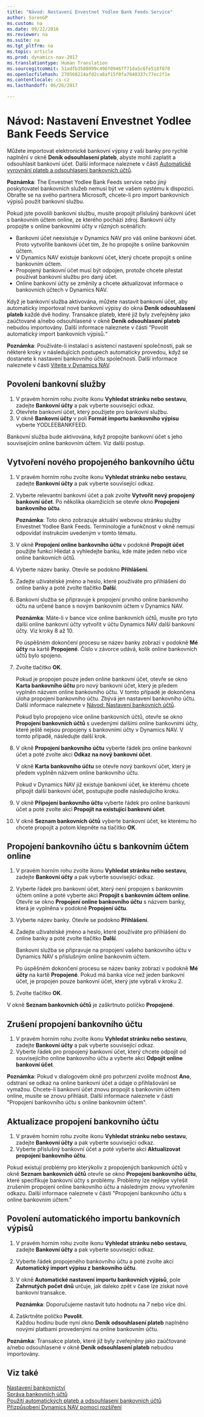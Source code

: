 ```yaml
---
title: "Návod: Nastavení Envestnet Yodlee Bank Feeds Service"
author: SorenGP
ms.custom: na
ms.date: 09/22/2016
ms.reviewer: na
ms.suite: na
ms.tgt_pltfrm: na
ms.topic: article
ms.prod: dynamics-nav-2017
ms.translationtype: Human Translation
ms.sourcegitcommit: 51adfb3588099c496f0946ff71da5c6fe518f070
ms.openlocfilehash: 270568214afd2ca8af15f0fa7640337c77ec2f1e
ms.contentlocale: cs-cz
ms.lasthandoff: 06/26/2017

---
```


# <a name="how-to-set-up-the-envestnet-yodlee-bank-feeds-service"></a>Návod: Nastavení Envestnet Yodlee Bank Feeds Service
Můžete importovat elektronické bankovní výpisy z vaší banky pro rychlé naplnění v okně **Deník odsouhlasení plateb**, abyste mohli zaplatit a odsouhlasit bankovní účet. Další informace naleznete v části [Automatické vyrovnání plateb a odsouhlasení bankovních účtů](receivables-apply-payments-auto-reconcile-bank-accounts.md).

**Poznámka**: The Envestnet Yodlee Bank Feeds service nebo jiný poskytovatel bankovních služeb nemusí být ve vašem systému k dispozici. Obraťte se na svého partnera Microsoft, chcete-li pro import bankovních výpisů použít bankovní službu.

Pokud jste povolili bankovní službu, musíte propojit příslušný bankovní účet s bankovním účtem online, ze kterého pochází zdroj. Bankovní účty propojíte s online bankovními účty v různých scénářích:

- Bankovní účet neexistuje v Dynamics NAV pro váš online bankovní účet. Proto vytvoříte bankovní účet tím, že ho propojíte s online bankovním účtem.
- V Dynamics NAV existuje bankovní účet, který chcete propojit s online bankovním účtem.
- Propojený bankovní účet musí být odpojen, protože chcete přestat používat bankovní službu pro daný účet.
- Online bankovní účty se změnily a chcete aktualizovat informace o bankovních účtech v Dynamics NAV.

Když je bankovní služba aktivována, můžete nastavit bankovní účet, aby automaticky importoval nové bankovní výpisy do okna **Deník odsouhlasení plateb** každé dvě hodiny. Transakce plateb, které již byly zveřejněny jako zaúčtované a/nebo odsouhlasené v okně **Deník odsouhlasení plateb** nebudou importovány. Další informace naleznete v části “Povolit automatický import bankovních výpisů.“

**Poznámka**: Používáte-li instalaci s asistencí nastavení společnosti, pak se některé kroky v následujících postupech automaticky provedou, když se dostanete k nastavení bankovního účtu společnosti. Další informace naleznete v části [Vítejte v Dynamics NAV](across-get-started.md).

## <a name="to-enable-the-bank-feed-service"></a>Povolení bankovní služby 
1. V pravém horním rohu zvolte ikonu **Vyhledat stránku nebo sestavu**, zadejte **Bankovní účty** a pak vyberte související odkaz.
2. Otevřete bankovní účet, který použijete pro bankovní službu.
3. V okně **Bankovní účty** v poli **Formát importu bankovního výpisu** vyberte YODLEEBANKFEED.  

Bankovní služba bude aktivována, když propojíte bankovní účet s jeho souvisejícím online bankovním účtem. Viz další postup.  

## <a name="to-create-a-new-linked-bank-account"></a>Vytvoření nového propojeného bankovního účtu
1. V pravém horním rohu zvolte ikonu **Vyhledat stránku nebo sestavu**, zadejte **Bankovní účty** a pak vyberte související odkaz.
2. Vyberte relevantní bankovní účet a pak zvolte **Vytvořit nový propojený bankovní účet**. Po několika okamžicích se otevře okno **Propojení bankovního účtu**.

    **Poznámka**: Toto okno zobrazuje aktuální webovou stránku služby Envestnet Yodlee Bank Feeds. Terminologie a funkčnost v okně nemusí odpovídat instrukcím uvedeným v tomto tématu.  
3. V okně **Propojení online bankovního účtu** v podokně **Propojit účet** použijte funkci Hledat a vyhledejte banku, kde máte jeden nebo více online bankovních účtů.
4. Vyberte název banky. Otevře se podokno **Přihlášení**.
5. Zadejte uživatelské jméno a heslo, které používáte pro přihlášení do online banky a poté zvolte tlačítko **Další**.  
6. Bankovní služba se připravuje k propojení prvního online bankovního účtu na určené bance s novým bankovním účtem v Dynamics NAV.

    **Poznámka**: Máte-li v bance více online bankovních účtů, musíte pro tyto další online bankovní účty vytvořit v účtu Dynamics NAV další bankovní účty. Viz kroky 8 až 10.

    Po úspěšném dokončení procesu se název banky zobrazí v podokně **Mé účty** na kartě **Propojené**. Číslo v závorce udává, kolik online bankovních účtů bylo spojeno.
7. Zvolte tlačítko **OK**.

    Pokud je propojen pouze jeden online bankovní účet, otevře se okno **Karta bankovního účtu** pro nový bankovní účet, který je předem vyplněn názvem online bankovního účtu. V tomto případě je dokončena úloha propojení bankovního účtu. Zbývá jen nastavení bankovního účtu. Další informace naleznete v [Návod: Nastavení bankovních účtů](bank-how-setup-bank-accounts.md).

    Pokud bylo propojeno více online bankovních účtů, otevře se okno **Propojení bankovních účtů** s uvedenými dalšími online bankovními účty, které ještě nejsou propojeny s bankovními účty v Dynamics NAV. V tomto případě, následujte další krok.  
8. V okně **Propojení bankovního účtu** vyberte řádek pro online bankovní účet a poté zvolte akci **Odkaz na nový bankovní účet**.

    V okně **Karta bankovního účtu** se otevře nový bankovní účet, který je předem vyplněn názvem online bankovního účtu.

    Pokud v Dynamics NAV již existuje bankovní účet, ke kterému chcete připojit další bankovní účet, postupujte podle následujícího kroku.  
9. V okně **Připojení bankovního účtu** vyberte řádek pro online bankovní účet a poté zvolte akci **Propojit na existující bankovní účet**.
10. V okně **Seznam bankovních účtů** vyberte bankovní účet, ke kterému ho chcete propojit a potom klepněte na tlačítko **OK**.

## <a name="to-link-a-bank-account-to-an-online-bank-account"></a>Propojení bankovního účtu s bankovním účtem online
1. V pravém horním rohu zvolte ikonu **Vyhledat stránku nebo sestavu**, zadejte **Bankovní účty** a pak vyberte související odkaz.
2. Vyberte řádek pro bankovní účet, který není propojen s bankovním účtem online a poté vyberte akci **Propojit s bankovním účtem online**. Otevře se okno **Propojení online bankovního účtu** s názvem banky, která je vyplněna v podokně **Propojení účtu**.
3. Vyberte název banky. Otevře se podokno **Přihlášení**.
4. Zadejte uživatelské jméno a heslo, které používáte pro přihlášení do online banky a poté zvolte tlačítko **Další**.

    Bankovní služba se připravuje na propojení vašeho bankovního účtu v Dynamics NAV s příslušným online bankovním účtem.

    Po úspěšném dokončení procesu se název banky zobrazí v podokně **Mé účty** na kartě **Propojené**. Pokud má banka více než jeden bankovní účet, je propojen pouze bankovní účet, který jste vybrali v kroku 2.
5. Zvolte tlačítko **OK**.

V okně **Seznam bankovních účtů** je zaškrtnuto políčko **Propojené**.

## <a name="to-unlink-a-bank-account"></a>Zrušení propojení bankovního účtu
1. V pravém horním rohu zvolte ikonu **Vyhledat stránku nebo sestavu**, zadejte **Bankovní účty** a pak vyberte související odkaz.  
2. Vyberte řádek pro propojený bankovní účet, který chcete odpojit od souvisejícího online bankovního účtu a vyberte akci **Odpojit online bankovní účet**.

**Poznámka**: Pokud v dialogovém okně pro potvrzení zvolíte možnost **Ano**, odstraní se odkaz na online bankovní účet a údaje o přihlašování se vymažou. Chcete-li bankovní účet znovu propojit s bankovním účtem online, musíte se znovu přihlásit. Další informace naleznete v části "Propojení bankovního účtu s online bankovním účtem".

## <a name="to-update-bank-account-linking"></a>Aktualizace propojení bankovního účtu
1. V pravém horním rohu zvolte ikonu **Vyhledat stránku nebo sestavu**, zadejte **Bankovní účty** a pak vyberte související odkaz.
2. Vyberte příslušný bankovní účet a poté vyberte akci **Aktualizovat propojení bankovního účtu**.

Pokud existují problémy pro kterýkoliv z propojených bankovních účtů v okně **Seznam bankovních účtů** otevře se okno **Propojení bankovního účtu**, které specifikuje bankovní účty s problémy. Problémy lze nejlépe vyřešit zrušením propojení online bankovního účtu a následným znovu vytvořením odkazu. Další informace naleznete v části "Propojení bankovního účtu s online bankovním účtem."

## <a name="to-enable-automatic-import-of-bank-statements"></a>Povolení automatického importu bankovních výpisů
1. V pravém horním rohu zvolte ikonu **Vyhledat stránku nebo sestavu**, zadejte **Bankovní účty** a pak vyberte související odkaz.
2. Vyberte řádek propojeného bankovního účtu a poté zvolte akci **Automatický import výpisu z bankovního účtu**.
3. V okně **Automatické nastavení importu bankovních výpisů**, pole **Zahrnutých počet dnů** určuje, jak daleko zpět v čase lze získat nové bankovní transakce.

    **Poznámka**: Doporučujeme nastavit tuto hodnotu na 7 nebo více dní.
4. Zaškrtněte políčko **Povolit**.  
Každou hodinu bude nyní okno **Deník odsouhlasení plateb** naplněno novými platbami provedenými na online bankovním účtu.

**Poznámka**: Transakce plateb, které již byly zveřejněny jako zaúčtované a/nebo odsouhlasené v okně **Deník odsouhlasení plateb** nebudou importovány.

## <a name="see-also"></a>Viz také  
[Nastavení bankovnictví](bank-setup-banking.md)  
[Správa bankovních účtů](bank-manage-bank-accounts.md)  
[Použití automatických plateb a odsouhlasení bankovních účtů](receivables-apply-payments-auto-reconcile-bank-accounts.md)  
[Přizpůsobení Dynamics NAV pomocí rozšíření ](ui-extensions.md)

